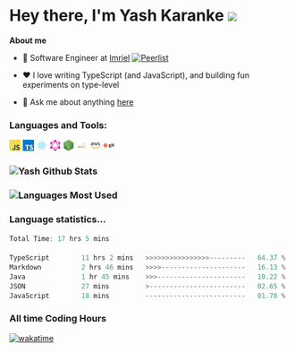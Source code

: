 # Hey there, I'm Yash Karanke <img src="https://media.giphy.com/media/hvRJCLFzcasrR4ia7z/giphy.gif" width="25px">


**About me**

- 💼 Software Engineer at [Imriel](https://imriel.com/) [![Peerlist](https://github-readme-badge.peerlist.io/api/karankeyash?style=for-the-badge)](https://peerlist.io/karankeyash)

- ❤️ I love writing TypeScript (and JavaScript), and building fun experiments on type-level

- 💬 Ask me about anything [here](https://github.com/dextel2/dextel2/issues)


### Languages and Tools: 

<code><img height="20" src="https://raw.githubusercontent.com/github/explore/80688e429a7d4ef2fca1e82350fe8e3517d3494d/topics/javascript/javascript.png"></code>
<code><img height="20" src="https://raw.githubusercontent.com/github/explore/80688e429a7d4ef2fca1e82350fe8e3517d3494d/topics/typescript/typescript.png"></code>
<code><img height="20" src="https://raw.githubusercontent.com/github/explore/80688e429a7d4ef2fca1e82350fe8e3517d3494d/topics/react/react.png"></code>
<code><img height="20" src="https://raw.githubusercontent.com/github/explore/5c058a388828bb5fde0bcafd4bc867b5bb3f26f3/topics/graphql/graphql.png"></code>
<code><img height="20" src="https://raw.githubusercontent.com/github/explore/80688e429a7d4ef2fca1e82350fe8e3517d3494d/topics/nodejs/nodejs.png"></code>
<code><img height="20" src="https://raw.githubusercontent.com/github/explore/80688e429a7d4ef2fca1e82350fe8e3517d3494d/topics/mysql/mysql.png"></code>
<code><img height="20" src="https://raw.githubusercontent.com/github/explore/80688e429a7d4ef2fca1e82350fe8e3517d3494d/topics/aws/aws.png"></code>
<code><img height="20" src="https://raw.githubusercontent.com/github/explore/80688e429a7d4ef2fca1e82350fe8e3517d3494d/topics/git/git.png"></code>


                                                                                                                           
### ![Yash Github Stats](https://github-readme-stats.vercel.app/api?username=dextel2&theme=radical&show_icons=true&hide_border=true)

### ![Languages Most Used](https://github-readme-stats.vercel.app/api/top-langs/?username=dextel2&layout=compact&theme=radical&show_icons=true&hide_border=true)


                                                                                                                                                 
                                                                                                                                                 

 
### Language statistics...

<!--START_SECTION:waka-->

```rust
Total Time: 17 hrs 5 mins

TypeScript        11 hrs 2 mins   >>>>>>>>>>>>>>>>---------   64.37 %
Markdown          2 hrs 46 mins   >>>>---------------------   16.13 %
Java              1 hr 45 mins    >>>----------------------   10.22 %
JSON              27 mins         >------------------------   02.65 %
JavaScript        18 mins         -------------------------   01.78 %
```

<!--END_SECTION:waka-->



### All time Coding Hours                                                                                                                                                 
[![wakatime](https://wakatime.com/badge/user/efc4928d-c420-4b31-a817-99b0e6502a8b.svg)](https://wakatime.com/@efc4928d-c420-4b31-a817-99b0e6502a8b)
